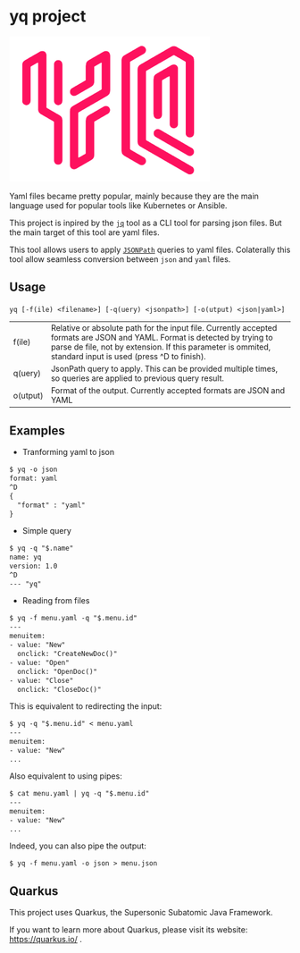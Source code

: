 # yq project

![](logo.png)

Yaml files became pretty popular, mainly because they are the main language used for popular tools like Kubernetes or Ansible.

This project is inpired by the [`jq`](https://stedolan.github.io/jq/) tool as a CLI tool for parsing json files.
But the main target of this tool are yaml files.

This tool allows users to apply [`JSONPath`](https://goessner.net/articles/JsonPath/) queries to yaml files. Colaterally this tool allow seamless conversion between `json` and `yaml` files.

## Usage

`yq [-f(ile) <filename>] [-q(uery) <jsonpath>] [-o(utput) <json|yaml>]`

|               |              |
| :------------ | :----------  |
| f(ile)        | Relative or absolute path for the input file. Currently accepted formats are JSON and YAML. Format is detected by trying to parse de file, not by extension. If this parameter is ommited, standard input is used (press ^D to finish).   |
| q(uery)       | JsonPath query to apply. This can be provided multiple times, so queries are applied to previous query result.  |
| o(utput)      | Format of the output. Currently accepted formats are JSON and YAML |

## Examples
* Tranforming yaml to json
```
$ yq -o json
format: yaml
^D
{
  "format" : "yaml"
}                   
```

* Simple query
```
$ yq -q "$.name"
name: yq
version: 1.0
^D
--- "yq"
```

* Reading from files
```
$ yq -f menu.yaml -q "$.menu.id"
---
menuitem:
- value: "New"
  onclick: "CreateNewDoc()"
- value: "Open"
  onclick: "OpenDoc()"
- value: "Close"
  onclick: "CloseDoc()"
  ```

This is equivalent to redirecting the input:
```
$ yq -q "$.menu.id" < menu.yaml
---
menuitem:
- value: "New"
...
```

Also equivalent to using pipes:
```
$ cat menu.yaml | yq -q "$.menu.id"
---
menuitem:
- value: "New"
...
```

Indeed, you can also pipe the output:
```
$ yq -f menu.yaml -o json > menu.json
````


## Quarkus

This project uses Quarkus, the Supersonic Subatomic Java Framework.

If you want to learn more about Quarkus, please visit its website: https://quarkus.io/ .
